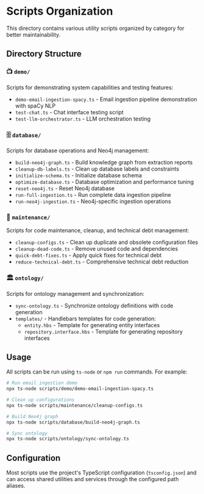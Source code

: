 # Scripts Organization

This directory contains various utility scripts organized by category for better maintainability.

## Directory Structure

### 📺 `demo/`
Scripts for demonstrating system capabilities and testing features:
- `demo-email-ingestion-spacy.ts` - Email ingestion pipeline demonstration with spaCy NLP
- `test-chat.ts` - Chat interface testing script
- `test-llm-orchestrator.ts` - LLM orchestration testing

### 🗄️ `database/`
Scripts for database operations and Neo4j management:
- `build-neo4j-graph.ts` - Build knowledge graph from extraction reports
- `cleanup-db-labels.ts` - Clean up database labels and constraints
- `initialize-schema.ts` - Initialize database schema
- `optimize-database.ts` - Database optimization and performance tuning
- `reset-neo4j.ts` - Reset Neo4j database
- `run-full-ingestion.ts` - Run complete data ingestion pipeline
- `run-neo4j-ingestion.ts` - Neo4j-specific ingestion operations

### 🧹 `maintenance/`
Scripts for code maintenance, cleanup, and technical debt management:
- `cleanup-configs.ts` - Clean up duplicate and obsolete configuration files
- `cleanup-dead-code.ts` - Remove unused code and dependencies
- `quick-debt-fixes.ts` - Apply quick fixes for technical debt
- `reduce-technical-debt.ts` - Comprehensive technical debt reduction

### 🏛️ `ontology/`
Scripts for ontology management and synchronization:
- `sync-ontology.ts` - Synchronize ontology definitions with code generation
- `templates/` - Handlebars templates for code generation:
  - `entity.hbs` - Template for generating entity interfaces
  - `repository.interface.hbs` - Template for generating repository interfaces

## Usage

All scripts can be run using `ts-node` or `npm run` commands. For example:

```bash
# Run email ingestion demo
npx ts-node scripts/demo/demo-email-ingestion-spacy.ts

# Clean up configurations
npx ts-node scripts/maintenance/cleanup-configs.ts

# Build Neo4j graph
npx ts-node scripts/database/build-neo4j-graph.ts

# Sync ontology
npx ts-node scripts/ontology/sync-ontology.ts
```

## Configuration

Most scripts use the project's TypeScript configuration (`tsconfig.json`) and can access shared utilities and services through the configured path aliases. 